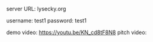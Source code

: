 server URL:
lysecky.org


username: test1
password: test1

demo video: https://youtu.be/KN_cd8tF8N8
pitch video:
